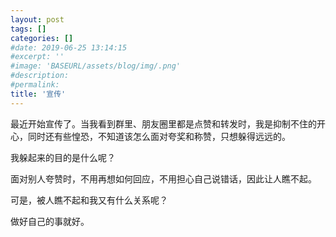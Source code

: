 ```yaml
---
layout: post
tags: []
categories: []
#date: 2019-06-25 13:14:15
#excerpt: ''
#image: 'BASEURL/assets/blog/img/.png'
#description:
#permalink:
title: '宣传'
---
```


最近开始宣传了。当我看到群里、朋友圈里都是点赞和转发时，我是抑制不住的开心，同时还有些惶恐，不知道该怎么面对夸奖和称赞，只想躲得远远的。

我躲起来的目的是什么呢？

面对别人夸赞时，不用再想如何回应，不用担心自己说错话，因此让人瞧不起。

可是，被人瞧不起和我又有什么关系呢？

做好自己的事就好。
